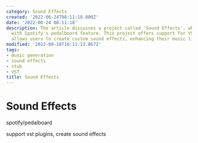 ```yaml
---
category: Sound Effects
created: '2022-06-24T08:11:18.000Z'
date: '2022-06-24 08:11:18'
description: The article discusses a project called 'Sound Effects', which is associated
  with Spotify's pedalboard feature. This project offers support for VST plugins and
  allows users to create custom sound effects, enhancing their music listening experience.
modified: '2022-08-18T16:11:13.867Z'
tags:
- music generation
- sound effects
- stub
- VST
title: Sound Effects
---
```


# Sound Effects

spotify/pedalboard

support vst plugins, create sound effects

